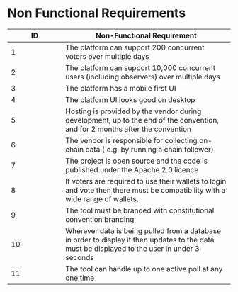 # Non Functional Requirements

<table><thead><tr><th width="107">ID</th><th>Non-Functional Requirement</th></tr></thead><tbody><tr><td>1</td><td>The platform can support 200 concurrent voters over multiple days</td></tr><tr><td>2</td><td>The platform can support 10,000 concurrent users (including observers) over multiple days</td></tr><tr><td>3</td><td>The platform has a mobile first UI</td></tr><tr><td>4</td><td>The platform UI looks good on desktop</td></tr><tr><td>5</td><td>Hosting is provided by the vendor during development, up to the end of the convention, and for 2 months after the convention</td></tr><tr><td>6</td><td>The vendor is responsible for collecting on-chain data ( e.g. by running a chain follower) </td></tr><tr><td>7</td><td>The project is open source and the code is published under the Apache 2.0 licence</td></tr><tr><td>8</td><td>If voters are required to use their wallets to login and vote then there must be compatibility with a wide range of wallets.</td></tr><tr><td>9</td><td>The tool must be branded with constitutional convention branding </td></tr><tr><td>10</td><td>Wherever data is being pulled from a database in order to display it then updates to the data must be displayed to the user in under 3 seconds</td></tr><tr><td>11</td><td>The tool can handle up to one active poll at any one time</td></tr></tbody></table>
